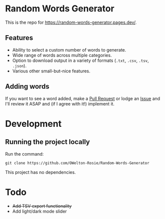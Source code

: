 # Random Words Generator
This is the repo for <a href="https://random-words-generator.pages.dev/">https://random-words-generator.pages.dev/</a>.

## Features
- Ability to select a custom number of words to generate.
- Wide range of words across multiple categories.
- Option to download output in a variety of formats (`.txt`, `.csv`, `.tsv`, `.json`).
- Various other small-but-nice features.
  
## Adding words
If you want to see a word added, make a <a href="https://github.com/OWelton-Rosie/Random-Words-Generator/pulls">Pull Request</a> or lodge an <a href="https://github.com/OWelton-Rosie/Random-Words-Generator/issues">Issue</a> and I'll review it ASAP and (if I agree with it!) implement it.

# Development
## Running the project locally
Run the command:
```
git clone https://github.com/OWelton-Rosie/Random-Words-Generator
```

This project has no dependencies.

# Todo
- ~~Add TSV export functionality~~
- Add light/dark mode slider



